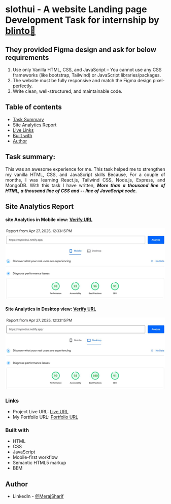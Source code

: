 # slothui - A website Landing page Development Task for internship by [blinto🔗](https://blinto.co/)

## They provided Figma design and ask for below requirements

1. Use only Vanilla HTML, CSS, and JavaScript – You cannot use any CSS frameworks (like bootstrap, Tailwind) or JavaScript libraries/packages.
2. The website must be fully responsive and match the Figma design pixel-perfectly.
3. Write clean, well-structured, and maintainable code.

## Table of contents

- [Task Summary](#task-summary)
- [Site Analytics Report](#site-analetics-report)
- [Live Links](#links)
- [Built with](#built-with)
- [Author](#author)

## Task summary:

<p align="justify">
This was an awesome experience for me. This task helped me to strengthen my vanilla HTML, CSS, and JavaScript skills Because, For a couple of months, I was learning React.js, Tailwind CSS, Node.js, Express, and MongoDB.
With this task I have written,
<strong style="font-style: italic"> More than a thousand line of HTML, a thousand line of CSS and -- line of JavaScript code.</strong>
</p>

## Site Analytics Report

#### site Analytics in Mobile view: [Verify URL](https://pagespeed.web.dev/analysis/https-myslothui-netlify-app/lj61mhk2b8?form_factor=mobile)

![](./images/pageSpeedMobile.JPG)

#### Site Analytics in Desktop view: [Verify URL](https://pagespeed.web.dev/analysis/https-myslothui-netlify-app/lj61mhk2b8?form_factor=desktop)

![](./images/pageSpeedDesktop.JPG)

### Links

- Project Live URL: [Live URL](https://myslothui.netlify.app/)
- My Portfolio URL: [Portfolio URL](https://merajsharif.netlify.app/#project)

### Built with

- HTML
- CSS
- JavaScript
- Mobile-first workflow
- Semantic HTML5 markup
- BEM

## Author

- LinkedIn - [@MerajSharif](https://www.linkedin.com/in/meraj-sharif-0413a6264/)
